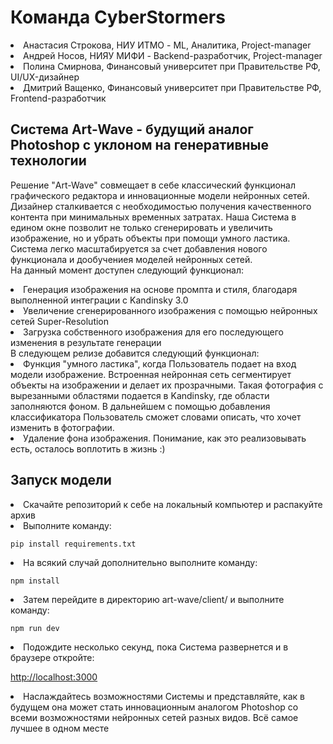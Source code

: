 # Команда CyberStormers
<li> Анастасия Строкова, НИУ ИТМО - ML, Аналитика, Project-manager
<li> Андрей Носов, НИЯУ МИФИ - Backend-разработчик, Project-manager
<li> Полина Смирнова, Финансовый университет при Правительстве РФ, UI/UX-дизайнер
<li> Дмитрий Ващенко, Финансовый университет при Правительстве РФ, Frontend-разработчик

## Система Art-Wave - будущий аналог Photoshop с уклоном на генеративные технологии
Решение "Art-Wave" совмещает в себе классический функционал графического редактора и инновационные модели нейронных сетей. 
Дизайнер сталкивается с необходимостью получения качественного контента при минимальных временных затратах. 
Наша Система в едином окне позволит не только сгенерировать и увеличить изображение, но и убрать объекты при помощи умного ластика. 
Система легко масштабируется за счет добавления нового функционала и дообучениея моделей нейронных сетей.
<br>
На данный момент доступен следующий функционал:
<li> Генерация изображения на основе промпта и стиля, благодаря выполненной интеграции с Kandinsky 3.0
<li> Увеличение сгенерированного изображения с помощью нейронных сетей Super-Resolution
<li> Загрузка собственного изображения для его последующего изменения в результате генерации
<br>
В следующем релизе добавится следующий функционал:
<li> Функция "умного ластика", когда Пользователь подает на вход модели изображение. Встроенная нейронная сеть сегментирует объекты на изображении и делает их прозрачными. Такая фотография с вырезанными областями подается в Kandinsky, где области заполняются фоном. В дальнейшем с помощью добавления классификатора Пользователь сможет словами описать, что хочет изменить в фотографии.
<li> Удаление фона изображения.
Понимание, как это реализовывать есть, осталось воплотить в жизнь :)

## Запуск модели
<li> Скачайте репозиторий к себе на локальный компьютер и распакуйте архив
<li> Выполните команду:

```pip install requirements.txt```

<li> На всякий случай дополнительно выполните команду:

```npm install```

<li> Затем перейдите в директорию art-wave/client/ и выполните команду:

```npm run dev```
<li> Подождите несколько секунд, пока Система развернется и в браузере откройте:

[http://localhost:3000](http://localhost:3000)

<li> Наслаждайтесь возможностями Системы и представляйте, как в будущем она может стать инновационным аналогом Photoshop со всеми возможностями нейронных сетей разных видов. Всё самое лучшее в одном месте
